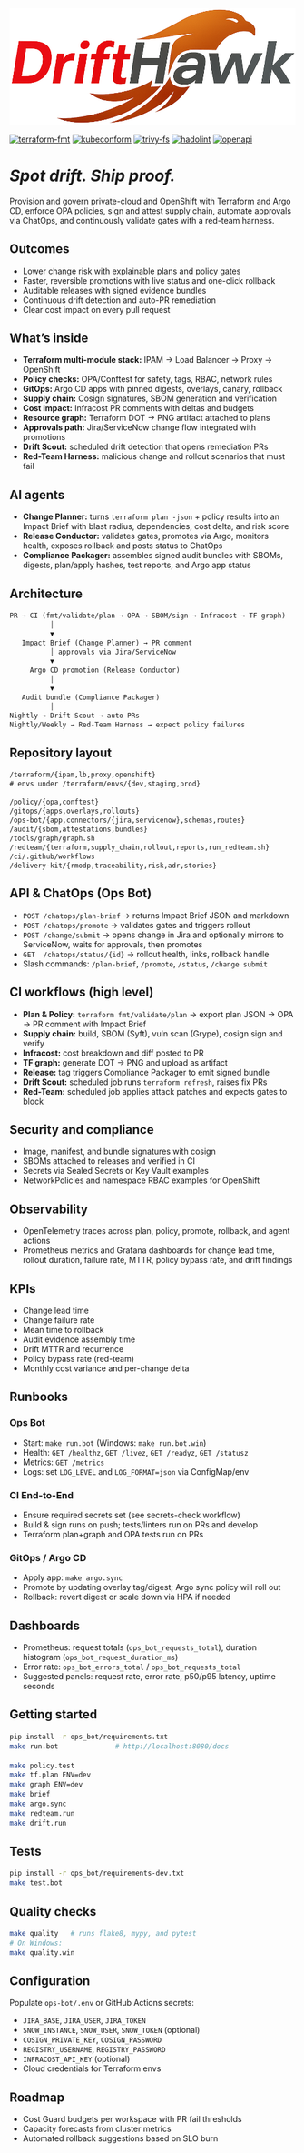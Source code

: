 ![DriftHawk Wordmark](dh_wordmark.png)
 
[![terraform-fmt](https://github.com/aurelius-in/DriftHawk/actions/workflows/terraform-fmt.yml/badge.svg?branch=develop)](https://github.com/aurelius-in/DriftHawk/actions/workflows/terraform-fmt.yml)
[![kubeconform](https://github.com/aurelius-in/DriftHawk/actions/workflows/kubeconform.yml/badge.svg?branch=develop)](https://github.com/aurelius-in/DriftHawk/actions/workflows/kubeconform.yml)
[![trivy-fs](https://github.com/aurelius-in/DriftHawk/actions/workflows/trivy-fs.yml/badge.svg?branch=develop)](https://github.com/aurelius-in/DriftHawk/actions/workflows/trivy-fs.yml)
[![hadolint](https://github.com/aurelius-in/DriftHawk/actions/workflows/hadolint.yml/badge.svg?branch=develop)](https://github.com/aurelius-in/DriftHawk/actions/workflows/hadolint.yml)
[![openapi](https://github.com/aurelius-in/DriftHawk/actions/workflows/openapi.yml/badge.svg?branch=develop)](https://github.com/aurelius-in/DriftHawk/actions/workflows/openapi.yml)
# *Spot drift. Ship proof.*
Provision and govern private-cloud and OpenShift with Terraform and Argo CD, enforce OPA policies, sign and attest supply chain, automate approvals via ChatOps, and continuously validate gates with a red-team harness.

## Outcomes

* Lower change risk with explainable plans and policy gates
* Faster, reversible promotions with live status and one-click rollback
* Auditable releases with signed evidence bundles
* Continuous drift detection and auto-PR remediation
* Clear cost impact on every pull request

## What’s inside

* **Terraform multi-module stack:** IPAM → Load Balancer → Proxy → OpenShift
* **Policy checks:** OPA/Conftest for safety, tags, RBAC, network rules
* **GitOps:** Argo CD apps with pinned digests, overlays, canary, rollback
* **Supply chain:** Cosign signatures, SBOM generation and verification
* **Cost impact:** Infracost PR comments with deltas and budgets
* **Resource graph:** Terraform DOT → PNG artifact attached to plans
* **Approvals path:** Jira/ServiceNow change flow integrated with promotions
* **Drift Scout:** scheduled drift detection that opens remediation PRs
* **Red-Team Harness:** malicious change and rollout scenarios that must fail

## AI agents

* **Change Planner:** turns `terraform plan -json` + policy results into an Impact Brief with blast radius, dependencies, cost delta, and risk score
* **Release Conductor:** validates gates, promotes via Argo, monitors health, exposes rollback and posts status to ChatOps
* **Compliance Packager:** assembles signed audit bundles with SBOMs, digests, plan/apply hashes, test reports, and Argo app status

## Architecture

```
PR → CI (fmt/validate/plan → OPA → SBOM/sign → Infracost → TF graph)
          │
          ▼
   Impact Brief (Change Planner) → PR comment
          │ approvals via Jira/ServiceNow
          ▼
     Argo CD promotion (Release Conductor)
          │
          ▼
   Audit bundle (Compliance Packager)
          │
Nightly → Drift Scout → auto PRs
Nightly/Weekly → Red-Team Harness → expect policy failures
```

## Repository layout

```
/terraform/{ipam,lb,proxy,openshift}
# envs under /terraform/envs/{dev,staging,prod}

/policy/{opa,conftest}
/gitops/{apps,overlays,rollouts}
/ops-bot/{app,connectors/{jira,servicenow},schemas,routes}
/audit/{sbom,attestations,bundles}
/tools/graph/graph.sh
/redteam/{terraform,supply_chain,rollout,reports,run_redteam.sh}
/ci/.github/workflows
/delivery-kit/{rmodp,traceability,risk,adr,stories}
```

## API & ChatOps (Ops Bot)

* `POST /chatops/plan-brief` → returns Impact Brief JSON and markdown
* `POST /chatops/promote` → validates gates and triggers rollout
* `POST /change/submit` → opens change in Jira and optionally mirrors to ServiceNow, waits for approvals, then promotes
* `GET  /chatops/status/{id}` → rollout health, links, rollback handle
* Slash commands: `/plan-brief`, `/promote`, `/status`, `/change submit`

## CI workflows (high level)

* **Plan & Policy:** `terraform fmt/validate/plan` → export plan JSON → OPA → PR comment with Impact Brief
* **Supply chain:** build, SBOM (Syft), vuln scan (Grype), cosign sign and verify
* **Infracost:** cost breakdown and diff posted to PR
* **TF graph:** generate DOT → PNG and upload as artifact
* **Release:** tag triggers Compliance Packager to emit signed bundle
* **Drift Scout:** scheduled job runs `terraform refresh`, raises fix PRs
* **Red-Team:** scheduled job applies attack patches and expects gates to block

## Security and compliance

* Image, manifest, and bundle signatures with cosign
* SBOMs attached to releases and verified in CI
* Secrets via Sealed Secrets or Key Vault examples
* NetworkPolicies and namespace RBAC examples for OpenShift

## Observability

* OpenTelemetry traces across plan, policy, promote, rollback, and agent actions
* Prometheus metrics and Grafana dashboards for change lead time, rollout duration, failure rate, MTTR, policy bypass rate, and drift findings

## KPIs

* Change lead time
* Change failure rate
* Mean time to rollback
* Audit evidence assembly time
* Drift MTTR and recurrence
* Policy bypass rate (red-team)
* Monthly cost variance and per-change delta

## Runbooks

### Ops Bot
- Start: `make run.bot` (Windows: `make run.bot.win`)
- Health: `GET /healthz`, `GET /livez`, `GET /readyz`, `GET /statusz`
- Metrics: `GET /metrics`
- Logs: set `LOG_LEVEL` and `LOG_FORMAT=json` via ConfigMap/env

### CI End-to-End
- Ensure required secrets set (see secrets-check workflow)
- Build & sign runs on push; tests/linters run on PRs and develop
- Terraform plan+graph and OPA tests run on PRs

### GitOps / Argo CD
- Apply app: `make argo.sync`
- Promote by updating overlay tag/digest; Argo sync policy will roll out
- Rollback: revert digest or scale down via HPA if needed

## Dashboards

- Prometheus: request totals (`ops_bot_requests_total`), duration histogram (`ops_bot_request_duration_ms`)
- Error rate: `ops_bot_errors_total` / `ops_bot_requests_total`
- Suggested panels: request rate, error rate, p50/p95 latency, uptime seconds

## Getting started

```bash
pip install -r ops_bot/requirements.txt
make run.bot              # http://localhost:8080/docs

make policy.test
make tf.plan ENV=dev
make graph ENV=dev
make brief               
make argo.sync           
make redteam.run         
make drift.run           
```

## Tests

```bash
pip install -r ops_bot/requirements-dev.txt
make test.bot
```

## Quality checks

```bash
make quality   # runs flake8, mypy, and pytest
# On Windows:
make quality.win
```

## Configuration

Populate `ops-bot/.env` or GitHub Actions secrets:

* `JIRA_BASE`, `JIRA_USER`, `JIRA_TOKEN`
* `SNOW_INSTANCE`, `SNOW_USER`, `SNOW_TOKEN` (optional)
* `COSIGN_PRIVATE_KEY`, `COSIGN_PASSWORD`
* `REGISTRY_USERNAME`, `REGISTRY_PASSWORD`
* `INFRACOST_API_KEY` (optional)
* Cloud credentials for Terraform envs

## Roadmap

* Cost Guard budgets per workspace with PR fail thresholds
* Capacity forecasts from cluster metrics
* Automated rollback suggestions based on SLO burn
